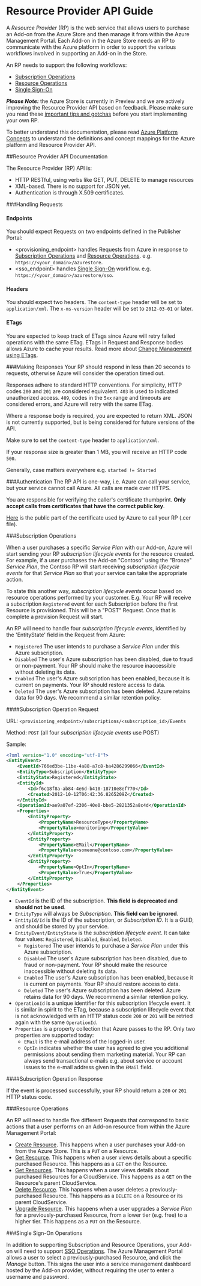 # Resource Provider API Guide

A _Resource Provider_ (RP) is the web service that allows users to purchase an Add-on from the Azure Store and then manage it from within the Azure Management Portal.  Each Add-on in the Azure Store needs an RP to communicate with the Azure platform in order to support the various workflows involved in supporting an Add-on in the Store.

An RP needs to support the following workflows:
- [Subscription Operations](#subscription-operations)
- [Resource Operations](#resource-operations)
- [Single Sign-On](#single-sign-on-operations)

***Please Note:*** the Azure Store is currently in Preview and we are actively improving the Resource Provider API based on feedback. Please make sure you read these  [important tips and gotchas](https://github.com/WindowsAzure/azure-resource-provider-sdk/tree/master/docs/tips-and-tricks.md) before you start implementing your own RP.

To better understand this documentation, please read [Azure Platform Concepts](https://github.com/WindowsAzure/azure-resource-provider-sdk/tree/master/docs/concepts.md) to understand the definitions and concept mappings for the Azure platform and Resource Provider API.

##Resource Provider API Documentation

The Resource Provider (RP) API is:

- HTTP RESTful, using verbs like GET, PUT, DELETE to manage resources
- XML-based. There is no support for JSON yet.
- Authentication is through X.509 certificates.

###Handling Requests

#### Endpoints
You should expect Requests on two endpoints defined in the Publisher Portal:

- <provisioning_endpoint> handles Requests from Azure in response to [Subscription Operations](#subscription-operations) and [Resource Operations](#resource-operations).  e.g. `https://<your_domain>/azurestore`.
- <sso_endpoint> handles [Single Sign-On](#single-sign-on) workflow. e.g. `https://<your_domain>/azurestore/sso`.

#### Headers
You should expect two headers. The `content-type` header will be set to `application/xml`. The `x-ms-version` header will be set to `2012-03-01` or later.

#### ETags
You are expected to keep track of ETags since Azure will retry failed operations with the same ETag.  ETags in Request and Response bodies allows Azure to cache your results. Read more about [Change Management using ETags](https://github.com/WindowsAzure/azure-resource-provider-sdk/tree/master/docs/etags.md).

###Making Responses
Your RP should respond in less than 20 seconds to requests, otherwise Azure will consider the operation timed out.

Responses adhere to standard HTTP conventions. For simplicity, HTTP codes `200` and `201` are considered equivalent. `403` is used to indicated unauthorized access. `409`, codes in the `5xx` range and timeouts are considered errors, and Azure will retry with the same ETag.

Where a response body is required, you are expected to return XML. JSON is not currently supported, but is being considered for future versions of the API.

Make sure to set the `content-type` header to `application/xml`.

If your response size is greater than 1 MB, you will receive an HTTP code `500`.

Generally, case matters everywhere e.g. `started != Started`

###Authentication
The RP API is one-way, i.e. Azure can call your service, but your service cannot call Azure. All calls are made over HTTPS.

You are responsible for verifying the caller's certificate thumbprint. **Only accept calls from certificates that have the correct public key**.

[Here](https://github.com/Azure/azure-resource-provider-sdk/blob/master/docs/misc/AzureStoreLatest.cer?raw=true) is the public part of the certificate used by Azure to call your RP (.cer file).

###Subscription Operations

When a user purchases a specific _Service Plan_ with our Add-on, Azure will start sending your RP _subscription lifecycle events_ for the resource created. For example, if a user purchases the Add-on "Contoso" using the "Bronze" _Service Plan_, the Contoso RP will start receiving _subscription lifecycle events_ for that _Service Plan_ so that your service can take the appropriate action. 

To state this another way, _subscription lifecycle events_ occur based on resource operations performed by your customer.  E.g. Your RP will receive a subscription `Registered` event for each Subscription before the first Resource is provisioned. This will be a "POST" Request. Once that is complete a provision Request will start.


An RP will need to handle four _subscription lifecycle events_, identified by the 'EntityState' field in the Request from Azure:
- `Registered` The user intends to purchase a _Service Plan_ under this Azure subscription.
- `Disabled` The user's Azure subscription has been disabled, due to fraud or non-payment. Your RP should make the resource inaccessible without deleting its data.
- `Enabled` The user's Azure subscription has been enabled, because it is current on payments. Your RP should restore access to data.
- `Deleted` The user's Azure subscription has been deleted. Azure retains data for 90 days. We recommend a similar retention policy.

####Subscription Operation Request

URL: `<provisioning_endpoint>/subscriptions/<subscription_id>/Events`

Method: `POST` (all four _subscription lifecycle events_ use POST)

Sample:

```xml
<?xml version="1.0" encoding="utf-8"?>
<EntityEvent>
	<EventId>766ed3be-11be-4a88-a7c8-ba4286299066</EventId>
	<EntityType>Subscription</EntityType>
	<EntityState>Registered</EntityState>
	<EntityId>
		<Id>f6c18f8a-ab84-4e6d-b410-18710e8ef770</Id>
		<Created>2012-10-12T06:42:36.8265209Z</Created>
	</EntityId>
	<OperationId>ae9a07ef-2306-40e0-bbe5-2821352a8c4d</OperationId>
	<Properties>
		<EntityProperty>
			<PropertyName>ResourceType</PropertyName>
			<PropertyValue>monitoring</PropertyValue>
		</EntityProperty>
		<EntityProperty>
			<PropertyName>EMail</PropertyName>
			<PropertyValue>someone@contoso.com</PropertyValue>
		</EntityProperty>
		<EntityProperty>
			<PropertyName>OptIn</PropertyName>
			<PropertyValue>True</PropertyValue>
		</EntityProperty>
	</Properties>
</EntityEvent>
```

- `EventId` is the ID of the subscription. **This field is deprecated and should not be used**.
- `EntityType` will always be _Subscription_. **This field can be ignored**.
- `EntityId/Id` is the ID of the subscription, or _Subscription ID_. It is a GUID, and should be stored by your service. 
- `EntityEvent/EntityState` is the _subscription lifecycle event_. It can take four values: `Registered`, `Disabled`, `Enabled`, `Deleted`.
  - `Registered` The user intends to purchase a _Service Plan_ under this Azure subscription.
  - `Disabled` The user's Azure subscription has been disabled, due to fraud or non-payment. Your RP should make the resource inaccessible without deleting its data.
  - `Enabled` The user's Azure subscription has been enabled, because it is current on payments. Your RP should restore access to data.
  - `Deleted` The user's Azure subscription has been deleted. Azure retains data for 90 days. We recommend a similar retention policy.
- `OperationId` is a unique identifier for this subscription lifecycle event. It is similar in spirit to the ETag, because a subscription lifecycle event that is not acknowledged with an HTTP status code `200` or `201` will be retried again with the same `OperationId`.
- `Properties` is a property collection that Azure passes to the RP. Only two properties are supported today:
  - `EMail` is the e-mail address of the logged-in user.
  - `OptIn` indicates whether the user has agreed to give you additional permissions about sending them marketing material. Your RP can always send transactional e-mails e.g. about service or account issues to the e-mail address given in the `EMail` field.

####Subscription Operation Response

If the event is processed successfully, your RP should return a `200` or `201` HTTP status code.

###Resource Operations

An RP will need to handle five different Requests that correspond to basic actions that a user performs on an Add-on resource from within the Azure Management Portal: 

- [Create Resource](https://github.com/WindowsAzure/azure-resource-provider-sdk/tree/master/docs/api-create-resource.md). This happens when a user purchases your Add-on from the Azure Store. This is a `PUT` on a Resource.
- [Get Resource](https://github.com/WindowsAzure/azure-resource-provider-sdk/tree/master/docs/api-get-resource.md). This happens when a user views details about a specific purchased Resource. This happens as a `GET` on the Resource.
- [Get Resources](https://github.com/WindowsAzure/azure-resource-provider-sdk/tree/master/docs/api-get-resources.md). This happens when a user views details about purchased Resources for a CloudService. This happens as a `GET` on the Resource's parent CloudService.
- [Delete Resource](https://github.com/WindowsAzure/azure-resource-provider-sdk/tree/master/docs/api-delete-resource.md). This happens when a user deletes a previously-purchased Resource. This happens as a `DELETE` on a Resource or its parent CloudService.
- [Upgrade Resource](https://github.com/WindowsAzure/azure-resource-provider-sdk/tree/master/docs/api-upgrade-resource.md). This happens when a user upgrades a _Service Plan_ for a previously-purchased Resource, from a lower tier (e.g. free) to a higher tier. This happens as a `PUT` on the Resource.

###Single Sign-On Operations

In addition to supporting Subscription and Resource Operations, your Add-on will need to support [SSO Operations](https://github.com/WindowsAzure/azure-resource-provider-sdk/tree/master/docs/api-sso.md). The Azure Management Portal allows a user to select a previously-purchased Resource, and click the _Manage_ button. This signs the user into a service management dashboard hosted by the Add-on provider, without requiring the user to enter a username and password.
